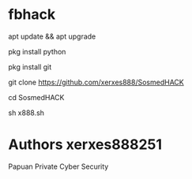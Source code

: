 # fbhack

apt update && apt upgrade

pkg install python

pkg install git

git clone https://github.com/xerxes888/SosmedHACK

cd SosmedHACK

sh x888.sh

# Authors xerxes888251

Papuan Private Cyber Security
